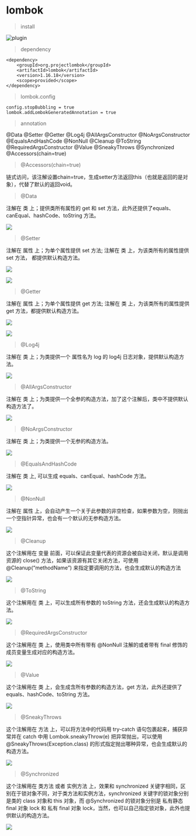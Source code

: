 # lombok


> install

![plugin](../../assets/lombok/v2-32d671893de715b5f04f493a4b2ff62e_1440w.jpeg)

> dependency

``` pom
<dependency>
    <groupId>org.projectlombok</groupId>
    <artifactId>lombok</artifactId>
    <version>1.16.18</version>
    <scope>provided</scope>
</dependency>
```
> lombok.config

``` config
config.stopBubbling = true
lombok.addLombokGeneratedAnnotation = true

```

> annotation

@Data
@Setter
@Getter
@Log4j
@AllArgsConstructor
@NoArgsConstructor
@EqualsAndHashCode
@NonNull
@Cleanup
@ToString
@RequiredArgsConstructor
@Value
@SneakyThrows
@Synchronized
@Accessors(chain=true)

> @Accessors(chain=true)

链式访问，该注解设置chain=true，生成setter方法返回this（也就是返回的是对象），代替了默认的返回void。

> @Data

注解在 类 上；提供类所有属性的 get 和 set 方法，此外还提供了equals、canEqual、hashCode、toString 方法。

![](../../assets/lombok/v2-9b36bb6fd37372cee213b118d7e26c7b_1440w.jpeg)

> @Setter

注解在 属性 上；为单个属性提供 set 方法; 注解在 类 上，为该类所有的属性提供 set 方法， 都提供默认构造方法。

![](../../assets/lombok/v2-12139fea446022a1986ba2042f886a7d_1440w.jpeg)


![](../../assets/lombok/v2-994e89f3c9c6976b05e345fcd0848692_1440w.jpeg)

> @Getter

注解在 属性 上；为单个属性提供 get 方法; 注解在 类 上，为该类所有的属性提供 get 方法，都提供默认构造方法。


![](../../assets/lombok/v2-18149a8d23a4e3673b9441b198a1f976_1440w.jpeg)


![](../../assets/lombok/v2-2cb156b6d93198d271f2ff4bca1c21ff_1440w.jpeg)

> @Log4j

注解在 类 上；为类提供一个 属性名为 log 的 log4j 日志对象，提供默认构造方法。

![](../../assets/lombok/v2-ce28a344baae222aa0c4ea0b84461000_1440w.jpeg)

> @AllArgsConstructor

注解在 类 上；为类提供一个全参的构造方法，加了这个注解后，类中不提供默认构造方法了。

![](../../assets/lombok/v2-31bca5c4da7e9c475bade1eaa400802f_1440w.jpeg)

> @NoArgsConstructor

注解在 类 上；为类提供一个无参的构造方法。

![](../../assets/lombok/v2-518a849c9d5fffde690b2a801e951275_1440w.jpeg)

> @EqualsAndHashCode

注解在 类 上, 可以生成 equals、canEqual、hashCode 方法。

![](../../assets/lombok/v2-6bddfeaa77e8dd29b05bb8b499da65f4_1440w.jpeg)

> @NonNull

注解在 属性 上，会自动产生一个关于此参数的非空检查，如果参数为空，则抛出一个空指针异常，也会有一个默认的无参构造方法。


![](../../assets/lombok/v2-268671034ed3141e117c99f055a3f2ad_1440w.jpeg)

> @Cleanup

这个注解用在 变量 前面，可以保证此变量代表的资源会被自动关闭，默认是调用资源的 close() 方法，如果该资源有其它关闭方法，可使用 @Cleanup(“methodName”) 来指定要调用的方法，也会生成默认的构造方法

![](../../assets/lombok/v2-6408e68a5f77eba5add53abe3ee8abf2_1440w.jpeg)

> @ToString

这个注解用在 类 上，可以生成所有参数的 toString 方法，还会生成默认的构造方法。

![](../../assets/lombok/v2-28b29cc1b5940f31de246e719cfcd9e8_1440w.jpeg)

> @RequiredArgsConstructor

这个注解用在 类 上，使用类中所有带有 @NonNull 注解的或者带有 final 修饰的成员变量生成对应的构造方法。

![](../../assets/lombok/v2-866a42cd03707c5095b44721be5e17ba_1440w.jpeg)

> @Value

这个注解用在 类 上，会生成含所有参数的构造方法，get 方法，此外还提供了equals、hashCode、toString 方法。

![](../../assets/lombok/v2-159c62a7a9f545505246939abe6cfcc0_1440w.jpeg)

> @SneakyThrows

这个注解用在 方法 上，可以将方法中的代码用 try-catch 语句包裹起来，捕获异常并在 catch 中用 Lombok.sneakyThrow(e) 把异常抛出，可以使用 @SneakyThrows(Exception.class) 的形式指定抛出哪种异常，也会生成默认的构造方法。


![](../../assets/lombok/v2-2cd23582188406e3301a318d37bfa426_1440w.jpeg)

> @Synchronized

这个注解用在 类方法 或者 实例方法 上，效果和 synchronized 关键字相同，区别在于锁对象不同，对于类方法和实例方法，synchronized 关键字的锁对象分别是类的 class 对象和 this 对象，而 @Synchronized 的锁对象分别是 私有静态 final 对象 lock 和 私有 final 对象 lock，当然，也可以自己指定锁对象，此外也提供默认的构造方法。


![](../../assets/lombok/v2-7f38c354c3ca8ba9205ecbcaae04d1d3_1440w.jpeg)

